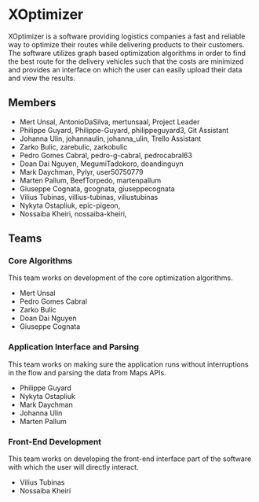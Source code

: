 # XOptimizer

XOptimizer is a software providing logistics companies a fast and reliable way to optimize their routes while delivering products to their customers. The software utilizes graph based optimization algorithms in order to find the best route for the delivery vehicles such that the costs are minimized and provides an interface on which the user can easily upload their data and view the results.

## Members

- Mert Unsal, AntonioDaSilva, mertunsaal, Project Leader
- Philippe Guyard, Philippe-Guyard, philippeguyard3, Git Assistant
- Johanna Ulin, johannaulin, johanna_ulin, Trello Assistant
- Zarko Bulic, zarebulic, zarkobulic
- Pedro Gomes Cabral, pedro-g-cabral, pedrocabral63
- Doan Dai Nguyen, MegumiTadokoro, doandinguyn
- Mark Daychman, Pylyr, user50750779
- Marten Pallum, BeefTorpedo, martenpallum
- Giuseppe Cognata, gcognata, giuseppecognata
- Vilius Tubinas, villius-tubinas, viliustubinas
- Nykyta Ostapliuk, epic-pigeon, 
- Nossaiba Kheiri, nossaiba-kheiri, 

## Teams

### Core Algorithms

This team works on development of the core optimization algorithms.

- Mert Unsal
- Pedro Gomes Cabral
- Zarko Bulic
- Doan Dai Nguyen
- Giuseppe Cognata

### Application Interface and Parsing

This team works on making sure the application runs without interruptions in the flow and parsing the data from Maps APIs.

- Philippe Guyard
- Nykyta Ostapliuk
- Mark Daychman
- Johanna Ulin
- Marten Pallum

### Front-End Development

This team works on developing the front-end interface part of the software with which the user will directly interact.

- Vilius Tubinas
- Nossaiba Kheiri
